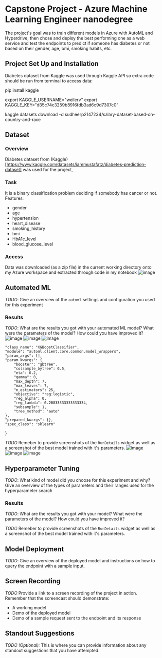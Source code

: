 # Capstone Project - Azure Machine Learning Engineer nanodegree

The project's goal was to train different models in Azure with AutoML and Hyperdrive, then chose and deploy the best performing one as a web service and test the endpoints to predict if someone has diabetes or not based on their gender, age, bmi, smoking habits, etc.


## Project Set Up and Installation
Diabetes dataset from Kaggle was used through Kaggle API so extra code should be run from terminal to access data:

pip install kaggle

export KAGGLE_USERNAME="weilerv"
export KAGGLE_KEY="d35c74c3259b8916fdb3ad6c9d7307c0"

kaggle datasets download -d sudheerp2147234/salary-dataset-based-on-country-and-race

## Dataset

### Overview
Diabetes dataset from (Kaggle)[https://www.kaggle.com/datasets/iammustafatz/diabetes-prediction-dataset] was used for the project, 

### Task
It is a binary classification problem deciding if somebody has cancer or not. 
Features:
* gender
* age
* hypertension
* heart_disease
* smoking_history
* bmi
* HbA1c_level
* blood_glucose_level


### Access
Data was downloaded (as a zip file) in the current working directory onto my Azure workspace and extracted through code in my notebook
![image](https://github.com/weilerv/Udacity_ML_azure_capstone/assets/37341293/58d4fa42-4c65-49d8-a754-981875f825f5)

## Automated ML
*TODO*: Give an overview of the `automl` settings and configuration you used for this experiment

### Results
*TODO*: What are the results you got with your automated ML model? What were the parameters of the model? How could you have improved it?
![image](https://github.com/weilerv/Udacity_ML_azure_capstone/assets/37341293/c5d05553-f6aa-4d32-adee-38bc444b87d1)
![image](https://github.com/weilerv/Udacity_ML_azure_capstone/assets/37341293/8b1c1eab-3404-442f-b4b8-94b3c460b3fa)
![image](https://github.com/weilerv/Udacity_ML_azure_capstone/assets/37341293/82193c77-7f1f-4997-86e1-7a9f865f4fea)


    "class_name": "XGBoostClassifier",
    "module": "automl.client.core.common.model_wrappers",
    "param_args": [],
    "param_kwargs": {
        "booster": "gbtree",
        "colsample_bytree": 0.5,
        "eta": 0.2,
        "gamma": 0,
        "max_depth": 7,
        "max_leaves": 7,
        "n_estimators": 25,
        "objective": "reg:logistic",
        "reg_alpha": 0,
        "reg_lambda": 0.20833333333333334,
        "subsample": 1,
        "tree_method": "auto"
    },
    "prepared_kwargs": {},
    "spec_class": "sklearn"
}

*TODO* Remeber to provide screenshots of the `RunDetails` widget as well as a screenshot of the best model trained with it's parameters.
![image](https://github.com/weilerv/Udacity_ML_azure_capstone/assets/37341293/5c476684-1642-45dd-9273-f160bf44f9dc)
![image](https://github.com/weilerv/Udacity_ML_azure_capstone/assets/37341293/07d24c81-5d10-4bf2-844f-b32bf482f765)
![image](https://github.com/weilerv/Udacity_ML_azure_capstone/assets/37341293/daf75847-ebae-4273-98c6-0ea270a667dc)




## Hyperparameter Tuning
*TODO*: What kind of model did you choose for this experiment and why? Give an overview of the types of parameters and their ranges used for the hyperparameter search


### Results
*TODO*: What are the results you got with your model? What were the parameters of the model? How could you have improved it?

*TODO* Remeber to provide screenshots of the `RunDetails` widget as well as a screenshot of the best model trained with it's parameters.

## Model Deployment
*TODO*: Give an overview of the deployed model and instructions on how to query the endpoint with a sample input.

## Screen Recording
*TODO* Provide a link to a screen recording of the project in action. Remember that the screencast should demonstrate:
- A working model
- Demo of the deployed  model
- Demo of a sample request sent to the endpoint and its response

## Standout Suggestions
*TODO (Optional):* This is where you can provide information about any standout suggestions that you have attempted.

